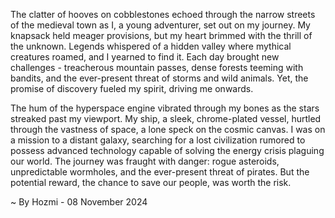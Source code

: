 
The clatter of hooves on cobblestones echoed through the narrow streets of the medieval town as I, a young adventurer, set out on my journey. My knapsack held meager provisions, but my heart brimmed with the thrill of the unknown. Legends whispered of a hidden valley where mythical creatures roamed, and I yearned to find it. Each day brought new challenges - treacherous mountain passes, dense forests teeming with bandits, and the ever-present threat of storms and wild animals. Yet, the promise of discovery fueled my spirit, driving me onwards.

The hum of the hyperspace engine vibrated through my bones as the stars streaked past my viewport. My ship, a sleek, chrome-plated vessel, hurtled through the vastness of space, a lone speck on the cosmic canvas. I was on a mission to a distant galaxy, searching for a lost civilization rumored to possess advanced technology capable of solving the energy crisis plaguing our world. The journey was fraught with danger: rogue asteroids, unpredictable wormholes, and the ever-present threat of pirates. But the potential reward, the chance to save our people, was worth the risk. 

~ By Hozmi - 08 November 2024
